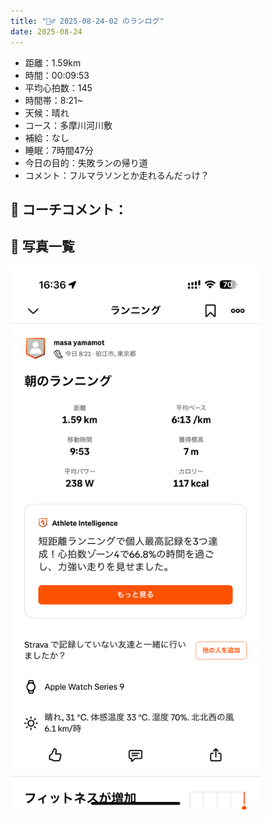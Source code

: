 ```yaml
---
title: "🏃‍♂️ 2025-08-24-02 のランログ"
date: 2025-08-24
---
```


- 距離：1.59km
- 時間：00:09:53
- 平均心拍数：145
- 時間帯：8:21~
- 天候：晴れ
- コース：多摩川河川敷
- 補給：なし
- 睡眠：7時間47分
- 今日の目的：失敗ランの帰り道
- コメント：フルマラソンとか走れるんだっけ？

## 📝 コーチコメント：

## 📸 写真一覧
<img src="../images/2025-08-24-02/IMG_5372.PNG" width="400" loading="lazy" decoding="async" />
